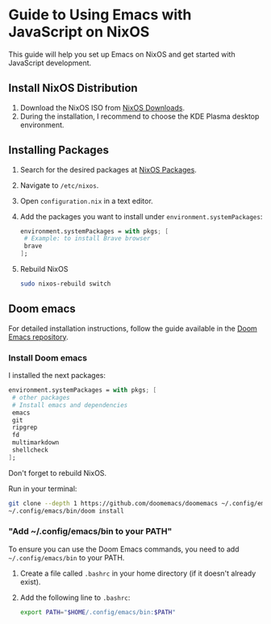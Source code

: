 # Guide to Using Emacs with JavaScript on NixOS

This guide will help you set up Emacs on NixOS and get started with JavaScript development.

## Install NixOS Distribution

1. Download the NixOS ISO from [NixOS Downloads](https://nixos.org/download/).
2. During the installation, I recommend to choose the KDE Plasma desktop environment.

## Installing Packages

1. Search for the desired packages at [NixOS Packages](https://search.nixos.org/packages).
2. Navigate to `/etc/nixos`.
3. Open `configuration.nix` in a text editor.
4. Add the packages you want to install under `environment.systemPackages`:

   ```nix
   environment.systemPackages = with pkgs; [
    # Example: to install Brave browser
    brave
   ];
   ```

6. Rebuild NixOS

   ```sh
   sudo nixos-rebuild switch
   ```

## Doom emacs 

For detailed installation instructions, follow the guide available in the [Doom Emacs repository](https://github.com/doomemacs/doomemacs).

### Install Doom emacs

I installed the next packages:

   ```nix
   environment.systemPackages = with pkgs; [
    # other packages
    # Install emacs and dependencies
    emacs
    git
    ripgrep
    fd
    multimarkdown
    shellcheck
   ];
   ```

Don't forget to rebuild NixOS.

Run in your terminal:
   ```sh
   git clone --depth 1 https://github.com/doomemacs/doomemacs ~/.config/emacs
   ~/.config/emacs/bin/doom install
   ```

### "Add ~/.config/emacs/bin to your PATH"

To ensure you can use the Doom Emacs commands, you need to add `~/.config/emacs/bin` to your PATH. 

1. Create a file called `.bashrc` in your home directory (if it doesn't already exist).
2. Add the following line to `.bashrc`:

   ```sh
   export PATH="$HOME/.config/emacs/bin:$PATH"
   ```
